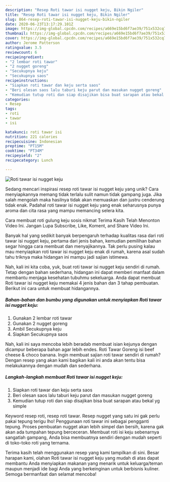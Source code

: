 ```yaml
---
description: "Resep Roti tawar isi nugget keju, Bikin Ngiler"
title: "Resep Roti tawar isi nugget keju, Bikin Ngiler"
slug: 864-resep-roti-tawar-isi-nugget-keju-bikin-ngiler
date: 2020-06-23T13:17:29.101Z
image: https://img-global.cpcdn.com/recipes/a669e15bd6f7ae39/751x532cq70/roti-tawar-isi-nugget-keju-foto-resep-utama.jpg
thumbnail: https://img-global.cpcdn.com/recipes/a669e15bd6f7ae39/751x532cq70/roti-tawar-isi-nugget-keju-foto-resep-utama.jpg
cover: https://img-global.cpcdn.com/recipes/a669e15bd6f7ae39/751x532cq70/roti-tawar-isi-nugget-keju-foto-resep-utama.jpg
author: Jerome Patterson
ratingvalue: 3.5
reviewcount: 6
recipeingredient:
- "2 lembar roti tawar"
- "2 nugget goreng"
- "Secukupnya keju"
- "Secukupnya saos"
recipeinstructions:
- "Siapkan roti tawar dan keju serta saos"
- "Beri olesan saos lalu taburi keju parut dan masukan nugget goreng"
- "Kemudian tutup roti dan siap disajikan bisa buat sarapan atau bekal yg simple"
categories:
- Resep
tags:
- roti
- tawar
- isi

katakunci: roti tawar isi 
nutrition: 221 calories
recipecuisine: Indonesian
preptime: "PT15M"
cooktime: "PT34M"
recipeyield: "2"
recipecategory: Lunch

---
```



![Roti tawar isi nugget keju](https://img-global.cpcdn.com/recipes/a669e15bd6f7ae39/751x532cq70/roti-tawar-isi-nugget-keju-foto-resep-utama.jpg)

Sedang mencari inspirasi resep roti tawar isi nugget keju yang unik? Cara menyiapkannya memang tidak terlalu sulit namun tidak gampang juga. Jika salah mengolah maka hasilnya tidak akan memuaskan dan justru cenderung tidak enak. Padahal roti tawar isi nugget keju yang enak seharusnya punya aroma dan cita rasa yang mampu memancing selera kita.

Cara membuat roti gulung keju sosis nikmat Terima Kasih Telah Menonton Video Ini. Jangan Lupa Subscribe, Like, Koment, and Share Video Ini.

Banyak hal yang sedikit banyak berpengaruh terhadap kualitas rasa dari roti tawar isi nugget keju, pertama dari jenis bahan, kemudian pemilihan bahan segar hingga cara membuat dan menyajikannya. Tak perlu pusing kalau mau menyiapkan roti tawar isi nugget keju enak di rumah, karena asal sudah tahu triknya maka hidangan ini mampu jadi sajian istimewa.


Nah, kali ini kita coba, yuk, buat roti tawar isi nugget keju sendiri di rumah. Tetap dengan bahan sederhana, hidangan ini dapat memberi manfaat dalam membantu menjaga kesehatan tubuhmu sekeluarga. Anda dapat membuat Roti tawar isi nugget keju memakai 4 jenis bahan dan 3 tahap pembuatan. Berikut ini cara untuk membuat hidangannya.

<!--inarticleads1-->

##### Bahan-bahan dan bumbu yang digunakan untuk menyiapkan Roti tawar isi nugget keju:

1. Gunakan 2 lembar roti tawar
1. Gunakan 2 nugget goreng
1. Ambil Secukupnya keju
1. Siapkan Secukupnya saos


Nah, kali ini saya mencoba lebih beradab membuat isian kejunya dengan dicampur beberapa bahan agar lebih endes. Roti Tawar Goreng isi beef cheese &amp; choco banana. Ingin membuat sajian roti tawar sendiri di rumah? Dengan resep yang akan kami bagikan kali ini anda akan tentu bisa melakukannya dengan mudah dan sederhana. 

<!--inarticleads2-->

##### Langkah-langkah membuat Roti tawar isi nugget keju:

1. Siapkan roti tawar dan keju serta saos
1. Beri olesan saos lalu taburi keju parut dan masukan nugget goreng
1. Kemudian tutup roti dan siap disajikan bisa buat sarapan atau bekal yg simple


Keyword resep roti, resep roti tawar. Resep nugget yang satu ini gak perlu pakai tepung terigu lho! Penggunaan roti tawar ini sebagai pengganti tepung. Proses pembuatan nugget akan lebih simpel dan bersih, karena gak akan ada tumpahan tepung berceceran. Membuat roti isi keju sebenarnya sangatlah gampang, Anda bisa membuatnya sendiri dengan mudah seperti di toko-toko roti yang ternama. 

Terima kasih telah menggunakan resep yang kami tampilkan di sini. Besar harapan kami, olahan Roti tawar isi nugget keju yang mudah di atas dapat membantu Anda menyiapkan makanan yang menarik untuk keluarga/teman maupun menjadi ide bagi Anda yang berkeinginan untuk berbisnis kuliner. Semoga bermanfaat dan selamat mencoba!
